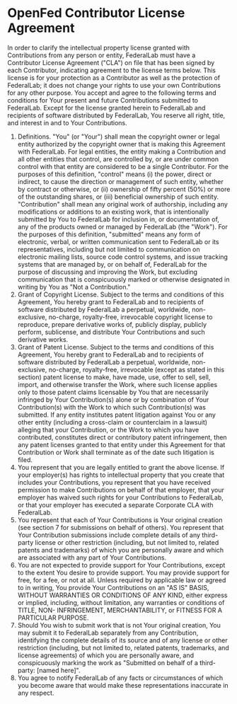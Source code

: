 # OpenFed Contributor License Agreement

In order to clarify the intellectual property license granted with Contributions from any person or entity, FederalLab must have a Contributor License Agreement ("CLA") on file that has been signed by each Contributor, indicating agreement to the license terms below. This license is for your protection as a Contributor as well as the protection of FederalLab; it does not change your rights to use your own Contributions for any other purpose.
You accept and agree to the following terms and conditions for Your present and future Contributions submitted to FederalLab. Except for the license granted herein to FederalLab and recipients of software distributed by FederalLab, You reserve all right, title, and interest in and to Your Contributions.

1.	Definitions.
"You" (or "Your") shall mean the copyright owner or legal entity authorized by the copyright owner that is making this Agreement with FederalLab. For legal entities, the entity making a Contribution and all other entities that control, are controlled by, or are under common control with that entity are considered to be a single Contributor. For the purposes of this definition, "control" means (i) the power, direct or indirect, to cause the direction or management of such entity, whether by contract or otherwise, or (ii) ownership of fifty percent (50%) or more of the outstanding shares, or (iii) beneficial ownership of such entity.
"Contribution" shall mean any original work of authorship, including any modifications or additions to an existing work, that is intentionally submitted by You to FederalLab for inclusion in, or documentation of, any of the products owned or managed by FederalLab (the "Work"). For the purposes of this definition, "submitted" means any form of electronic, verbal, or written communication sent to FederalLab or its representatives, including but not limited to communication on electronic mailing lists, source code control systems, and issue tracking systems that are managed by, or on behalf of, FederalLab for the purpose of discussing and improving the Work, but excluding communication that is conspicuously marked or otherwise designated in writing by You as "Not a Contribution."
2.	Grant of Copyright License. Subject to the terms and conditions of this Agreement, You hereby grant to FederalLab and to recipients of software distributed by FederalLab a perpetual, worldwide, non-exclusive, no-charge, royalty-free, irrevocable copyright license to reproduce, prepare derivative works of, publicly display, publicly perform, sublicense, and distribute Your Contributions and such derivative works.
3.	Grant of Patent License. Subject to the terms and conditions of this Agreement, You hereby grant to FederalLab and to recipients of software distributed by FederalLab a perpetual, worldwide, non-exclusive, no-charge, royalty-free, irrevocable (except as stated in this section) patent license to make, have made, use, offer to sell, sell, import, and otherwise transfer the Work, where such license applies only to those patent claims licensable by You that are necessarily infringed by Your Contribution(s) alone or by combination of Your Contribution(s) with the Work to which such Contribution(s) was submitted. If any entity institutes patent litigation against You or any other entity (including a cross-claim or counterclaim in a lawsuit) alleging that your Contribution, or the Work to which you have contributed, constitutes direct or contributory patent infringement, then any patent licenses granted to that entity under this Agreement for that Contribution or Work shall terminate as of the date such litigation is filed.
4.	You represent that you are legally entitled to grant the above license. If your employer(s) has rights to intellectual property that you create that includes your Contributions, you represent that you have received permission to make Contributions on behalf of that employer, that your employer has waived such rights for your Contributions to FederalLab, or that your employer has executed a separate Corporate CLA with FederalLab.
5.	You represent that each of Your Contributions is Your original creation (see section 7 for submissions on behalf of others). You represent that Your Contribution submissions include complete details of any third-party license or other restriction (including, but not limited to, related patents and trademarks) of which you are personally aware and which are associated with any part of Your Contributions.
6.	You are not expected to provide support for Your Contributions, except to the extent You desire to provide support. You may provide support for free, for a fee, or not at all. Unless required by applicable law or agreed to in writing, You provide Your Contributions on an "AS IS" BASIS, WITHOUT WARRANTIES OR CONDITIONS OF ANY KIND, either express or implied, including, without limitation, any warranties or conditions of TITLE, NON- INFRINGEMENT, MERCHANTABILITY, or FITNESS FOR A PARTICULAR PURPOSE.
7.	Should You wish to submit work that is not Your original creation, You may submit it to FederalLab separately from any Contribution, identifying the complete details of its source and of any license or other restriction (including, but not limited to, related patents, trademarks, and license agreements) of which you are personally aware, and conspicuously marking the work as "Submitted on behalf of a third-party: [named here]".
8.	You agree to notify FederalLab of any facts or circumstances of which you become aware that would make these representations inaccurate in any respect.
